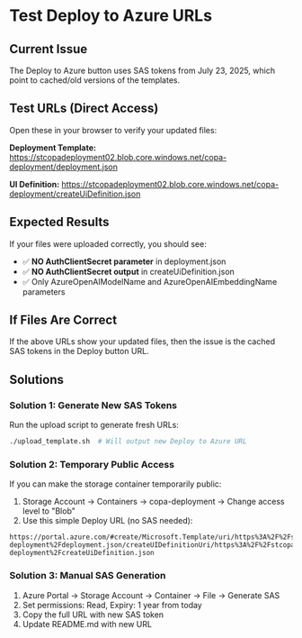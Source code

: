 # Test Deploy to Azure URLs

## Current Issue
The Deploy to Azure button uses SAS tokens from July 23, 2025, which point to cached/old versions of the templates.

## Test URLs (Direct Access)
Open these in your browser to verify your updated files:

**Deployment Template:**
https://stcopadeployment02.blob.core.windows.net/copa-deployment/deployment.json

**UI Definition:**
https://stcopadeployment02.blob.core.windows.net/copa-deployment/createUiDefinition.json

## Expected Results
If your files were uploaded correctly, you should see:
- ✅ **NO AuthClientSecret parameter** in deployment.json
- ✅ **NO AuthClientSecret output** in createUiDefinition.json
- ✅ Only AzureOpenAIModelName and AzureOpenAIEmbeddingName parameters

## If Files Are Correct
If the above URLs show your updated files, then the issue is the cached SAS tokens in the Deploy button URL.

## Solutions

### Solution 1: Generate New SAS Tokens
Run the upload script to generate fresh URLs:
```bash
./upload_template.sh  # Will output new Deploy to Azure URL
```

### Solution 2: Temporary Public Access
If you can make the storage container temporarily public:
1. Storage Account → Containers → copa-deployment → Change access level to "Blob"
2. Use this simple Deploy URL (no SAS needed):

```
https://portal.azure.com/#create/Microsoft.Template/uri/https%3A%2F%2Fstcopadeployment02.blob.core.windows.net%2Fcopa-deployment%2Fdeployment.json/createUIDefinitionUri/https%3A%2F%2Fstcopadeployment02.blob.core.windows.net%2Fcopa-deployment%2FcreateUiDefinition.json
```

### Solution 3: Manual SAS Generation
1. Azure Portal → Storage Account → Container → File → Generate SAS
2. Set permissions: Read, Expiry: 1 year from today
3. Copy the full URL with new SAS token
4. Update README.md with new URL
